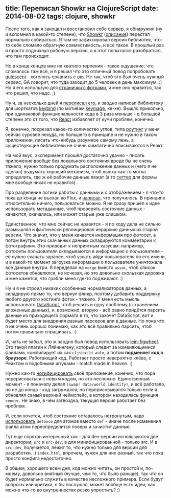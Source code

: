 title: Переписал Showkr на ClojureScript
date: 2014-08-02
tags: clojure, showkr
----

После того, как я закоцал и восстановил себе сервер, я обнаружил (ну и вспомнил
в какой-то степени), что [Showkr][1] ([описание][1.1]) перестал нормально
собираться. Я там не зафиксировал версии библиотек, что-то себе сломало обратную
совместимость, и всë такое. В прошлый раз я просто подпихнул рабочую версию, а в
этот попытался разобраться, что там происходит.

Но в конце концов мне не хватило терпения - такое ощущение, что сломалось там
всë, и я решил что это отличный повод попробовать [quiescent][] - хотелось
сравнить с [om][]. Не так, чтоб это был очень нужный сервис, GA говорит, что
туда заходит до 5 человек в день максимум. :) Но я его использую для
[странички с фотками][photo], и мне оно нравится, так что решил, что надо. ;)

[1]: https://solovyov.net/showkr/
[1.1]: https://solovyov.net/blog/2012/showkr/
[quiescent]: https://github.com/levand/quiescent
[om]: https://github.com/swannodette/om
[photo]: https://solovyov.net/photo/

Ну и, за несколько дней я [переписал его][2], и заодно написал библиотеку для
шорткатов [keybind][] (по мотивам [keymage][], хе-хе). Вышло прикольно, при
одинаковой функциональности кода в 3 раза меньше - в большой степени это от
того, что [React][] избавляет от кучи проблем, конечно.

[2]: https://github.com/piranha/showkr/
[keybind]: https://github.com/piranha/keybind
[keymage]: https://github.com/piranha/keymage
[React]: http://facebook.github.io/react/

Я, конечно, посрезал какое-то количество углов, типа [роутинг][3] у меня сейчас
суровее некуда, но большего в принципе и не нужно в таком приложении, писать
что-нибудь разумное самому лень, а существующие библиотеки не очень симпатично
вписываются в Реакт.

[3]: https://github.com/piranha/showkr/blob/master/src/showkr/root.cljs#L13-L33

На мой вкус, эксперимент прошëл достаточно удачно - писать приложение вообще без
локального состояния вроде бы не очень тяжело, нужно только продумать
расположение данных и (чего я не сделал) выдумать хороший механизм, чтоб вьюха
как-то могла определить, где ж еë рабочие данные лежат (а то [сеттер][4] для
формы мне вообще никак не нравится).

[4]: https://github.com/piranha/showkr/blob/master/src/showkr/root.cljs#L31-L33

Про разделение логики работы с данными и с отображением - я что-то пока до конца
не въехал во Flux, и [написал][5], что получилось. В принципе относительно
ничего, пользоваться можно. Я не сразу пришëл к идее использовать метаданные,
чтоб проверять состояние данных - качаются, скачались, или может старые уже
слишком.

[5]: https://github.com/piranha/showkr/blob/master/src/showkr/data.cljs

Единственное, что мне сейчас не нравится - я по ходу дела не сильно размышлял и
фактически реплицировал иерархию данных из старой версии. Что значит, что у меня
качается информация про фотосет, а потом внутрь этих скачанных данных
складируются комментарии к фотографиям. Это приводит к неприятным казусам:
например, фотосеты пользователя складываются в информацию о пользователе - еë
нужно скачать заранее, чтоб узнать айди пользователя по его имени, и в какой-то
момент загрузка информации о пользователе уничтожала все данные внутри. Я
переделал на `merge` вместо `assoc`, чтоб список фотосетов обновлялся, не
исчезая, но это довольно скользкая дорожка и мне кажется, что грабли меня где-то
поджидают. :)

Ну и я не строил никаких особенных нормализаторов данных, а складирую прямо то,
что вернул фликр, поэтому добавить поддержку любого другого хостинга фоток -
тяжело. У меня есть мысль использовать [DataScript][ds], чтоб решить и одну
проблему (с хранением вложенных данных), и, возможно, вторую - всë равно
придëтся парсить данные из приходящего формата в то, что захочет DataScript, вот
и будет место для внедрения разных парсеров апи в данные. Но пока что я не очень
хорошо понимаю, как это всë правильно парсить, чтоб потом правильно
спрашивать. :)

[ds]: https://github.com/tonsky/datascript

И, чуть не забыл, это ж заодно был повод использовать [lein-figwheel][lf]. Это
такой плагин к Ляйнингену, который следит за изменяющимися файлами, компилирует
их как `cljsbuild auto`, а потом **подменяет код в браузере**. Работающий
код. Работает просто невероятно клëво, с Реактом и подобными штуками - match
made in heaven. :)

Нужно как-то [нотифицировать][6] своë приложение, конечно,
что пора перерисоваться с новым кодом, но это несложно. Единственный момент - я
поначалу делал `(swap! data/world identity)`, и всë работало, но не до конца -
код загружался, но перерисовывался только если я обновлял самый верхний
неймспейс, в котором находилась функция `render`. Не знаю, в чëм загвоздка,
текущая версия работает без проблем.

И, если хочется, чтоб состояние оставалось нетронутым, надо [использовать][7]
`defonce` для атомов вместо `def` - иначе после изменения файла атом
переопределится поверх и зачистит данные.

Тут еще спрятан интересный хак - для dev-версии используются две директории, `src`
и `src-dev`, а для минифицированной - только src. И в `src-dev`, получается, лежит
то, что нужно только для версии для разработки. :) `index.html`, впрочем, нужен
для них разный, так что пока просто конфига недостаточно.

[lf]: https://github.com/bhauman/lein-figwheel
[6]: https://github.com/piranha/showkr/blob/master/src-dev/showkr/figwheel.cljs
[7]: https://github.com/piranha/showkr/blob/master/src/showkr/data.cljs#L12

В общем, хорошего всем дня, код можно читать, он простой и, по-моему, довольно
внятный (лучше, чем то, что было раньше), так что он будет нормально служить в
качестве несложного примера. Если будут вопросы или критика, я бы послушал,
может вообще есть идеи, как можно что-то во внутренностях резко упростить? :)

